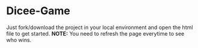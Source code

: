 # Dicee-Game
Just fork/download the project in your local environment and open the html file to get started.
**NOTE:** You need to refresh the page everytime to see who wins.
